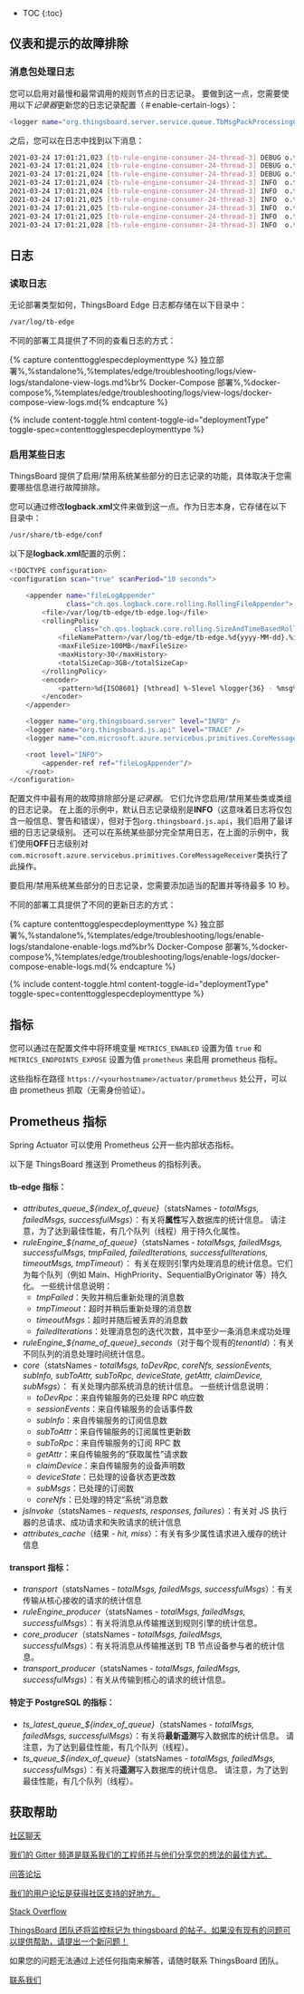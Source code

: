 * TOC
{:toc}

## 仪表和提示的故障排除

### 消息包处理日志

您可以启用对最慢和最常调用的规则节点的日志记录。
要做到这一点，您需要使用以下<i>记录器</i>更新您的日志记录配置（＃enable-certain-logs）：

```bash
<logger name="org.thingsboard.server.service.queue.TbMsgPackProcessingContext" level="DEBUG" />
```

之后，您可以在日志中找到以下消息：

```bash
2021-03-24 17:01:21,023 [tb-rule-engine-consumer-24-thread-3] DEBUG o.t.s.s.q.TbMsgPackProcessingContext - Top Rule Nodes by max execution time:
2021-03-24 17:01:21,024 [tb-rule-engine-consumer-24-thread-3] DEBUG o.t.s.s.q.TbMsgPackProcessingContext - [Main][3f740670-8cc0-11eb-bcd9-d343878c0c7f] max execution time: 1102. [RuleChain: Thermostat|RuleNode: Device Profile Node(3f740670-8cc0-11eb-bcd9-d343878c0c7f)]
2021-03-24 17:01:21,024 [tb-rule-engine-consumer-24-thread-3] DEBUG o.t.s.s.q.TbMsgPackProcessingContext - [Main][3f6debf0-8cc0-11eb-bcd9-d343878c0c7f] max execution time: 1. [RuleChain: Thermostat|RuleNode: Message Type Switch(3f6debf0-8cc0-11eb-bcd9-d343878c0c7f)]
2021-03-24 17:01:21,024 [tb-rule-engine-consumer-24-thread-3] INFO  o.t.s.s.q.TbMsgPackProcessingContext - Top Rule Nodes by avg execution time:
2021-03-24 17:01:21,024 [tb-rule-engine-consumer-24-thread-3] INFO  o.t.s.s.q.TbMsgPackProcessingContext - [Main][3f740670-8cc0-11eb-bcd9-d343878c0c7f] avg execution time: 604.0. [RuleChain: Thermostat|RuleNode: Device Profile Node(3f740670-8cc0-11eb-bcd9-d343878c0c7f)]
2021-03-24 17:01:21,025 [tb-rule-engine-consumer-24-thread-3] INFO  o.t.s.s.q.TbMsgPackProcessingContext - [Main][3f6debf0-8cc0-11eb-bcd9-d343878c0c7f] avg execution time: 1.0. [RuleChain: Thermostat|RuleNode: Message Type Switch(3f6debf0-8cc0-11eb-bcd9-d343878c0c7f)]
2021-03-24 17:01:21,025 [tb-rule-engine-consumer-24-thread-3] INFO  o.t.s.s.q.TbMsgPackProcessingContext - Top Rule Nodes by execution count:
2021-03-24 17:01:21,025 [tb-rule-engine-consumer-24-thread-3] INFO  o.t.s.s.q.TbMsgPackProcessingContext - [Main][3f740670-8cc0-11eb-bcd9-d343878c0c7f] execution count: 2. [RuleChain: Thermostat|RuleNode: Device Profile Node(3f740670-8cc0-11eb-bcd9-d343878c0c7f)]
2021-03-24 17:01:21,028 [tb-rule-engine-consumer-24-thread-3] INFO  o.t.s.s.q.TbMsgPackProcessingContext - [Main][3f6debf0-8cc0-11eb-bcd9-d343878c0c7f] execution count: 1. [RuleChain: Thermostat|RuleNode: Message Type Switch(3f6debf0-8cc0-11eb-bcd9-d343878c0c7f)]
```

## 日志

### 读取日志

无论部署类型如何，ThingsBoard Edge 日志都存储在以下目录中：

```bash
/var/log/tb-edge
```

不同的部署工具提供了不同的查看日志的方式：

{% capture contenttogglespecdeploymenttype %}
独立部署%,%standalone%,%templates/edge/troubleshooting/logs/view-logs/standalone-view-logs.md%br%
Docker-Compose 部署%,%docker-compose%,%templates/edge/troubleshooting/logs/view-logs/docker-compose-view-logs.md{% endcapture %}

{% include content-toggle.html content-toggle-id="deploymentType" toggle-spec=contenttogglespecdeploymenttype %}


### 启用某些日志

ThingsBoard 提供了启用/禁用系统某些部分的日志记录的功能，具体取决于您需要哪些信息进行故障排除。

您可以通过修改<b>logback.xml</b>文件来做到这一点。作为日志本身，它存储在以下目录中：

```bash
/usr/share/tb-edge/conf
```

以下是<b>logback.xml</b>配置的示例：

```bash
<!DOCTYPE configuration>
<configuration scan="true" scanPeriod="10 seconds">

    <appender name="fileLogAppender"
              class="ch.qos.logback.core.rolling.RollingFileAppender">
        <file>/var/log/tb-edge/tb-edge.log</file>
        <rollingPolicy
                class="ch.qos.logback.core.rolling.SizeAndTimeBasedRollingPolicy">
            <fileNamePattern>/var/log/tb-edge/tb-edge.%d{yyyy-MM-dd}.%i.log</fileNamePattern>
            <maxFileSize>100MB</maxFileSize>
            <maxHistory>30</maxHistory>
            <totalSizeCap>3GB</totalSizeCap>
        </rollingPolicy>
        <encoder>
            <pattern>%d{ISO8601} [%thread] %-5level %logger{36} - %msg%n</pattern>
        </encoder>
    </appender>

    <logger name="org.thingsboard.server" level="INFO" />
    <logger name="org.thingsboard.js.api" level="TRACE" />
    <logger name="com.microsoft.azure.servicebus.primitives.CoreMessageReceiver" level="OFF" />

    <root level="INFO">
        <appender-ref ref="fileLogAppender"/>
    </root>
</configuration>
```

配置文件中最有用的故障排除部分是<i>记录器</i>。
它们允许您启用/禁用某些类或类组的日志记录。
在上面的示例中，默认日志记录级别是<b>INFO</b>（这意味着日志将仅包含一般信息、警告和错误），但对于包<code>org.thingsboard.js.api</code>，我们启用了最详细的日志记录级别。
还可以在系统某些部分完全禁用日志，在上面的示例中，我们使用<b>OFF</b>日志级别对<code>com.microsoft.azure.servicebus.primitives.CoreMessageReceiver</code>类执行了此操作。

要启用/禁用系统某些部分的日志记录，您需要添加适当的<code></logger></code>配置并等待最多 10 秒。

不同的部署工具提供了不同的更新日志的方式：

{% capture contenttogglespecdeploymenttype %}
独立部署%,%standalone%,%templates/edge/troubleshooting/logs/enable-logs/standalone-enable-logs.md%br%
Docker-Compose 部署%,%docker-compose%,%templates/edge/troubleshooting/logs/enable-logs/docker-compose-enable-logs.md{% endcapture %}

{% include content-toggle.html content-toggle-id="deploymentType" toggle-spec=contenttogglespecdeploymenttype %}

## 指标

您可以通过在配置文件中将环境变量 `METRICS_ENABLED` 设置为值 `true` 和 `METRICS_ENDPOINTS_EXPOSE` 设置为值 `prometheus` 来启用 prometheus 指标。

这些指标在路径 `https://<yourhostname>/actuator/prometheus` 处公开，可以由 prometheus 抓取（无需身份验证）。

## Prometheus 指标

Spring Actuator 可以使用 Prometheus 公开一些内部状态指标。

以下是 ThingsBoard 推送到 Prometheus 的指标列表。

#### <b>tb-edge</b> 指标：
- <i>attributes_queue_${index_of_queue}</i>（statsNames - <i>totalMsgs, failedMsgs, successfulMsgs</i>）：有关将<b>属性</b>写入数据库的统计信息。
  请注意，为了达到最佳性能，有几个队列（线程）用于持久化属性。
- <i>ruleEngine_${name_of_queue}</i>（statsNames - <i>totalMsgs, failedMsgs, successfulMsgs, tmpFailed, failedIterations, successfulIterations, timeoutMsgs, tmpTimeout</i>）：
  有关在规则引擎内处理消息的统计信息。它们为每个队列（例如 Main、HighPriority、SequentialByOriginator 等）持久化。
  一些统计信息说明：
    - <i>tmpFailed</i>：失败并稍后重新处理的消息数
    - <i>tmpTimeout</i>：超时并稍后重新处理的消息数
    - <i>timeoutMsgs</i>：超时并随后被丢弃的消息数
    - <i>failedIterations</i>：处理消息包的迭代次数，其中至少一条消息未成功处理
- <i>ruleEngine_${name_of_queue}_seconds</i>（对于每个现有的<i>tenantId</i>）：有关不同队列的消息处理时间统计信息。
- <i>core</i>（statsNames - <i>totalMsgs, toDevRpc, coreNfs, sessionEvents, subInfo, subToAttr, subToRpc, deviceState, getAttr, claimDevice, subMsgs</i>）：
  有关处理内部系统消息的统计信息。
  一些统计信息说明：
    - <i>toDevRpc</i>：来自传输服务的已处理 RPC 响应数
    - <i>sessionEvents</i>：来自传输服务的会话事件数
    - <i>subInfo</i>：来自传输服务的订阅信息数
    - <i>subToAttr</i>：来自传输服务的订阅属性更新数
    - <i>subToRpc</i>：来自传输服务的订阅 RPC 数
    - <i>getAttr</i>：来自传输服务的“获取属性”请求数
    - <i>claimDevice</i>：来自传输服务的设备声明数
    - <i>deviceState</i>：已处理的设备状态更改数
    - <i>subMsgs</i>：已处理的订阅数
    - <i>coreNfs</i>：已处理的特定“系统”消息数
- <i>jsInvoke</i>（statsNames - <i>requests, responses, failures</i>）：有关对 JS 执行器的总请求、成功请求和失败请求的统计信息
- <i>attributes_cache</i>（结果 - <i>hit, miss</i>）：有关有多少属性请求进入缓存的统计信息


#### <b>transport</b> 指标：
- <i>transport</i>（statsNames - <i>totalMsgs, failedMsgs, successfulMsgs</i>）：有关传输从核心接收的请求的统计信息
- <i>ruleEngine_producer</i>（statsNames - <i>totalMsgs, failedMsgs, successfulMsgs</i>）：有关将消息从传输推送到规则引擎的统计信息。
- <i>core_producer</i>（statsNames - <i>totalMsgs, failedMsgs, successfulMsgs</i>）：有关将消息从传输推送到 TB 节点设备参与者的统计信息。
- <i>transport_producer</i>（statsNames - <i>totalMsgs, failedMsgs, successfulMsgs</i>）：有关从传输到核心的请求的统计信息。


#### 特定于 PostgreSQL 的指标：
- <i>ts_latest_queue_${index_of_queue}</i>（statsNames - <i>totalMsgs, failedMsgs, successfulMsgs</i>）：有关将<b>最新遥测</b>写入数据库的统计信息。
  请注意，为了达到最佳性能，有几个队列（线程）。
- <i>ts_queue_${index_of_queue}</i>（statsNames - <i>totalMsgs, failedMsgs, successfulMsgs</i>）：有关将<b>遥测</b>写入数据库的统计信息。
  请注意，为了达到最佳性能，有几个队列（线程）。

## 获取帮助

<section id="talkToUs">
    <div id="gettingHelp">
        <a href="https://app.gitter.im/#/room/#thingsboard_chat:gitter.im">
            <span class="phrase-heading">社区聊天</span>
            <p>我们的 Gitter 频道是联系我们的工程师并与他们分享您的想法的最佳方式。</p>
        </a>
        <a href="https://groups.google.com/forum/#!forum/thingsboard">
            <span class="phrase-heading">问答论坛</span>
            <p>我们的用户论坛是获得社区支持的好地方。</p>
        </a>
        <a href="https://stackoverflow.com/questions/tagged/thingsboard">
            <span class="phrase-heading">Stack Overflow</span>
            <p>ThingsBoard 团队还将监控标记为 thingsboard 的帖子。如果没有现有的问题可以提供帮助，请提出一个新问题！</p>
        </a>
    </div>
</section>

如果您的问题无法通过上述任何指南来解答，请随时联系 ThingsBoard 团队。

<a class="button" href="/docs/contact-us/">联系我们</a>
